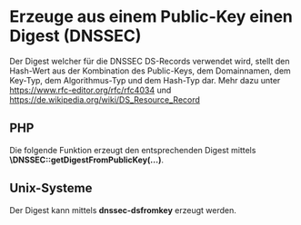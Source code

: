 # Erzeuge aus einem Public-Key einen Digest (DNSSEC)

Der Digest welcher für die DNSSEC DS-Records verwendet wird, stellt den Hash-Wert aus der Kombination des Public-Keys, dem Domainnamen, dem Key-Typ, dem Algorithmus-Typ und dem Hash-Typ dar. 
Mehr dazu unter https://www.rfc-editor.org/rfc/rfc4034 und https://de.wikipedia.org/wiki/DS_Resource_Record

## PHP
Die folgende Funktion erzeugt den entsprechenden Digest mittels **\DNSSEC::getDigestFromPublicKey(...)**.

## Unix-Systeme
Der Digest kann mittels **dnssec-dsfromkey** erzeugt werden.
